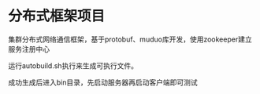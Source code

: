 # 分布式框架项目

集群分布式网络通信框架，基于protobuf、muduo库开发，使用zookeeper建立服务注册中心

运行autobuild.sh执行来生成可执行文件。

成功生成后进入bin目录，先启动服务器再启动客户端即可测试
